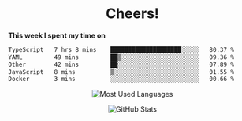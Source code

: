 <h1 align="center">Cheers!</h1>

**This week I spent my time on**
<!--START_SECTION:waka-->

```txt
TypeScript   7 hrs 8 mins    ████████████████████░░░░░   80.37 %
YAML         49 mins         ██▒░░░░░░░░░░░░░░░░░░░░░░   09.36 %
Other        42 mins         ██░░░░░░░░░░░░░░░░░░░░░░░   07.89 %
JavaScript   8 mins          ▒░░░░░░░░░░░░░░░░░░░░░░░░   01.55 %
Docker       3 mins          ░░░░░░░░░░░░░░░░░░░░░░░░░   00.66 %
```

<!--END_SECTION:waka-->

<p align="center"><img src="https://github-readme-stats.vercel.app/api/top-langs/?username=thnkrn&layout=compact&hide=html&theme=tokyonight" alt="Most Used Languages" /></p>

<p align="center"><img src="https://github-readme-stats.vercel.app/api?username=thnkrn&show_icons=true&count_private=true&theme=tokyonight&show=reviews&hide_rank=false&rank_icon=github" alt="GitHub Stats" /></p>

<!-- <p align="center"><a href="https://wakatime.com"><img src="https://wakatime.com/share/@thnkrn/40092326-d1bd-471b-89da-9a7c63939402.png" /></p>
 -->

